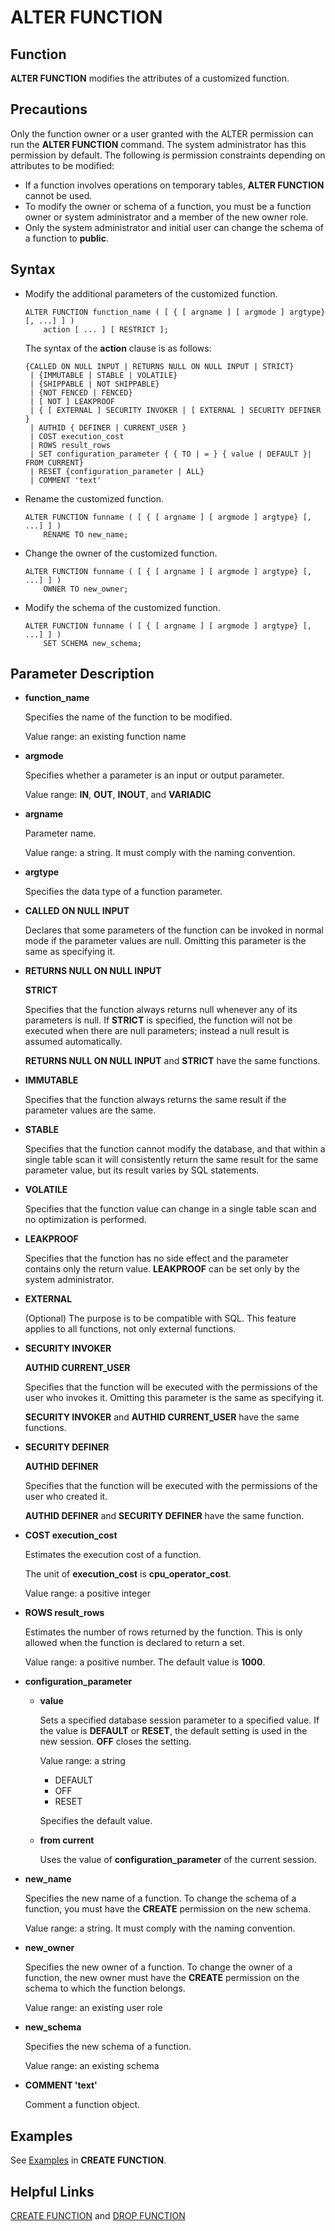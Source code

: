 # ALTER FUNCTION<a name="EN-US_TOPIC_0289900507"></a>

## Function<a name="en-us_topic_0283136989_en-us_topic_0237122061_en-us_topic_0059778614_sa364f8cdcfd24ba1a68426488e7852d4"></a>

**ALTER FUNCTION**  modifies the attributes of a customized function.

## Precautions<a name="en-us_topic_0283136989_en-us_topic_0237122061_en-us_topic_0059778614_sf701318086b54f2fad9457e8e0b38f19"></a>

Only the function owner or a user granted with the ALTER permission can run the  **ALTER FUNCTION**  command. The system administrator has this permission by default. The following is permission constraints depending on attributes to be modified:

-   If a function involves operations on temporary tables,  **ALTER FUNCTION**  cannot be used.
-   To modify the owner or schema of a function, you must be a function owner or system administrator and a member of the new owner role.
-   Only the system administrator and initial user can change the schema of a function to  **public**.

## Syntax<a name="en-us_topic_0283136989_en-us_topic_0237122061_en-us_topic_0059778614_sa4d6f7fca3774a5e9f488937b289bea3"></a>

-   Modify the additional parameters of the customized function.

    ```
    ALTER FUNCTION function_name ( [ { [ argname ] [ argmode ] argtype} [, ...] ] )
        action [ ... ] [ RESTRICT ];
    ```

    The syntax of the  **action**  clause is as follows:

    ```
    {CALLED ON NULL INPUT | RETURNS NULL ON NULL INPUT | STRICT}
     | {IMMUTABLE | STABLE | VOLATILE}
     | {SHIPPABLE | NOT SHIPPABLE}
     | {NOT FENCED | FENCED}
     | [ NOT ] LEAKPROOF
     | { [ EXTERNAL ] SECURITY INVOKER | [ EXTERNAL ] SECURITY DEFINER }
     | AUTHID { DEFINER | CURRENT_USER }
     | COST execution_cost
     | ROWS result_rows
     | SET configuration_parameter { { TO | = } { value | DEFAULT }| FROM CURRENT}
     | RESET {configuration_parameter | ALL}
     | COMMENT 'text'
    ```

-   Rename the customized function.

    ```
    ALTER FUNCTION funname ( [ { [ argname ] [ argmode ] argtype} [, ...] ] )
        RENAME TO new_name;
    ```

-   Change the owner of the customized function.

    ```
    ALTER FUNCTION funname ( [ { [ argname ] [ argmode ] argtype} [, ...] ] )
        OWNER TO new_owner;
    ```

-   Modify the schema of the customized function.

    ```
    ALTER FUNCTION funname ( [ { [ argname ] [ argmode ] argtype} [, ...] ] )
        SET SCHEMA new_schema;
    ```


## Parameter Description<a name="en-us_topic_0283136989_en-us_topic_0237122061_en-us_topic_0059778614_s72f8af90c9784dc9a16e58974d73a31a"></a>

-   **function\_name**

    Specifies the name of the function to be modified.

    Value range: an existing function name

-   **argmode**

    Specifies whether a parameter is an input or output parameter.

    Value range:  **IN**,  **OUT**,  **INOUT**, and  **VARIADIC**

-   **argname**

    Parameter name.

    Value range: a string. It must comply with the naming convention.

-   **argtype**

    Specifies the data type of a function parameter.

-   **CALLED ON NULL INPUT**

    Declares that some parameters of the function can be invoked in normal mode if the parameter values are null. Omitting this parameter is the same as specifying it.

-   **RETURNS NULL ON NULL INPUT**

    **STRICT**

    Specifies that the function always returns null whenever any of its parameters is null. If  **STRICT**  is specified, the function will not be executed when there are null parameters; instead a null result is assumed automatically.

    **RETURNS NULL ON NULL INPUT**  and  **STRICT**  have the same functions.

-   **IMMUTABLE**

    Specifies that the function always returns the same result if the parameter values are the same.

-   **STABLE**

    Specifies that the function cannot modify the database, and that within a single table scan it will consistently return the same result for the same parameter value, but its result varies by SQL statements.

-   **VOLATILE**

    Specifies that the function value can change in a single table scan and no optimization is performed.

-   **LEAKPROOF**

    Specifies that the function has no side effect and the parameter contains only the return value.  **LEAKPROOF**  can be set only by the system administrator.

-   **EXTERNAL**

    \(Optional\) The purpose is to be compatible with SQL. This feature applies to all functions, not only external functions.

-   **SECURITY INVOKER**

    **AUTHID CURRENT\_USER**

    Specifies that the function will be executed with the permissions of the user who invokes it. Omitting this parameter is the same as specifying it.

    **SECURITY INVOKER**  and  **AUTHID CURRENT\_USER**  have the same functions.

-   **SECURITY DEFINER**

    **AUTHID DEFINER**

    Specifies that the function will be executed with the permissions of the user who created it.

    **AUTHID DEFINER**  and  **SECURITY DEFINER**  have the same function.

-   **COST execution\_cost**

    Estimates the execution cost of a function.

    The unit of  **execution\_cost**  is  **cpu\_operator\_cost**.

    Value range: a positive integer

-   **ROWS result\_rows**

    Estimates the number of rows returned by the function. This is only allowed when the function is declared to return a set.

    Value range: a positive number. The default value is  **1000**.

-   **configuration\_parameter**
    -   **value**

        Sets a specified database session parameter to a specified value. If the value is  **DEFAULT**  or  **RESET**, the default setting is used in the new session.  **OFF**  closes the setting.

        Value range: a string

        -   DEFAULT
        -   OFF
        -   RESET

        Specifies the default value.

    -   **from current**

        Uses the value of  **configuration\_parameter**  of the current session.


-   **new\_name**

    Specifies the new name of a function. To change the schema of a function, you must have the  **CREATE**  permission on the new schema.

    Value range: a string. It must comply with the naming convention.

-   **new\_owner**

    Specifies the new owner of a function. To change the owner of a function, the new owner must have the  **CREATE**  permission on the schema to which the function belongs.

    Value range: an existing user role

-   **new\_schema**

    Specifies the new schema of a function.

    Value range: an existing schema

-   **COMMENT 'text'**

    Comment a function object.

## Examples<a name="en-us_topic_0283136989_en-us_topic_0237122061_en-us_topic_0059778614_sfe220a2da49d4ca5928fe714ca12e949"></a>

See  [Examples](create-function.md#en-us_topic_0283136560_en-us_topic_0237122104_en-us_topic_0059778837_scc61c5d3cc3e48c1a1ef323652dda821)  in  **CREATE FUNCTION**.

## Helpful Links<a name="en-us_topic_0283136989_en-us_topic_0237122061_en-us_topic_0059778614_sacb869eb702a48fdbb64acb219ced069"></a>

[CREATE FUNCTION](create-function.md)  and  [DROP FUNCTION](drop-function.md)
